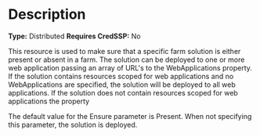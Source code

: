# Description

**Type:** Distributed
**Requires CredSSP:** No

This resource is used to make sure that a specific farm solution is either
present or absent in a farm. The solution can be deployed to one or more web
application passing an array of URL's to the WebApplications property. If the
solution contains resources scoped for web applications and no WebApplications
are specified, the solution will be deployed to all web applications. If the
solution does not contain resources scoped for web applications the property

The default value for the Ensure parameter is Present. When not specifying this
parameter, the solution is deployed.
